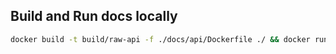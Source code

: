 ## Build and Run docs locally
```bash
docker build -t build/raw-api -f ./docs/api/Dockerfile ./ && docker run -p 8080:8080 build/raw-api
```